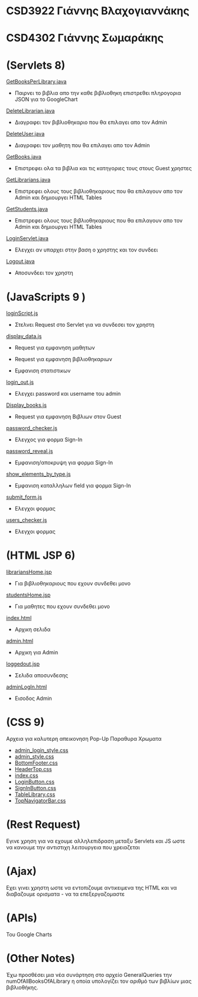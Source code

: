CSD3922 Γιάννης Βλαχογιαννάκης
==
CSD4302 Γιάννης Σωμαράκης
==



(Servlets 8)
==

[GetBooksPerLibrary.java](..%2Fjava%2Fservlets%2FGetBooksPerLibrary.java)

- Παιρνει το βιβλια απο την καθε βιβλιοθηκη επιστρεθει πληρογορια JSON για το GoogleChart

[DeleteLibrarian.java](..%2Fjava%2Fservlets%2FDeleteLibrarian.java)

- Διαγραφει τον βιβλιοθηκαριο που θα επιλαγει απο τον Admin

[DeleteUser.java](..%2Fjava%2Fservlets%2FDeleteUser.java)

- Διαγραφει τον μαθητη που θα επιλαγει απο τον Admin

[GetBooks.java](..%2Fjava%2Fservlets%2FGetBooks.java)

- Επιστρεφει ολα τα βιβλια και τις κατηγοριες τους στους Guest χρηστες

[GetLibrarians.java](..%2Fjava%2Fservlets%2FGetLibrarians.java)

- Επιστρεφει ολους τους βιβλιοθηκαριους που θα επιλαγουν απο τον Admin και δημιουργει HTML Tables

[GetStudents.java](..%2Fjava%2Fservlets%2FGetStudents.java)

- Επιστρεφει ολους τους βιβλιοθηκαριους που θα επιλαγουν απο τον Admin και δημιουργει HTML Tables

[LoginServlet.java](..%2Fjava%2Fservlets%2FLoginServlet.java)

- Ελεγχει αν υπαρχει στην βαση ο χρηστης και τον συνδεει

[Logout.java](..%2Fjava%2Fservlets%2FLogout.java)

- Αποσυνδεει τον χρηστη

(JavaScripts 9 )
==

[loginScript.js](js%2FLogin%2FloginScript.js)

- Στελνει Request στο Servlet για να συνδεσει τον χρηστη

[display_data.js](js%2Fadmin%2Fdisplay_data.js)

- Request για εμφανηση μαθητων

- Request για εμφανηση βιβλιοθηκαριων

- Εμφανιση στατιστικων

[login_out.js](js%2Fadmin%2Fusers_data_on_admin.js)

- Ελεγχει password και username του admin

[Display_books.js](js%2FBooks%2FDisplay_books.js)

- Request για εμφανηση Βιβλιων στον Guest

[password_checker.js](js%2FForm%2Fpassword_checker.js)

- Ελεγχος για φορμα Sign-In

[password_reveal.js](js%2FForm%2Fpassword_reveal.js)

- Εμφανιση/αποκρυψη για φορμα Sign-In

[show_elements_by_type.js](js%2FForm%2Fshow_elements_by_type.js)

- Εμφανιση καταλληλων field για φορμα Sign-In

[submit_form.js](js%2FForm%2Fsubmit_form.js)

- Ελεγχοι φορμας

[users_checker.js](js%2FForm%2Fusers_checker.js)

- Ελεγχοι φορμας

(HTML JSP 6)
==

[librariansHome.jsp](librariansHome.jsp)

- Για βιβλιοθηκαριους που εχουν συνδεθει μονο

[studentsHome.jsp](studentsHome.jsp)

- Για μαθητες που εχουν συνδεθει μονο

[index.html](index.html)

- Αρχικη σελιδα

[admin.html](admin.html)

- Αρχικη για Admin

[loggedout.jsp](loggedout.jsp)

- Σελιδα αποσυνδεσης

[adminLogIn.html](adminLogIn.html)

- Εισοδος Admin

(CSS 9)
==
Αρχεια για καλυτερη απεικονηση
Pop-Up Παραθυρα
Χρωματα

- [admin_login_style.css](css%2Fadmin_login_style.css)
- [admin_style.css](css%2Fadmin_style.css)
- [BottomFooter.css](css%2FBottomFooter.css)
- [HeaderTop.css](css%2FHeaderTop.css)
- [index.css](css%2Findex.css)
- [LoginButton.css](css%2FLoginButton.css)
- [SignInButton.css](css%2FSignInButton.css)
- [TableLibrary.css](css%2FTableLibrary.css)
- [TopNavigatorBar.css](css%2FTopNavigatorBar.css)

(Rest Request)
==

Εγινε χρηση για να εχουμε αλληλεπιδραση μεταξυ Servlets και JS ωστε να κανουμε την αντιστιχη λειτουργεια που χρειαζεται

(Ajax)
==

Εχει γινει χρηστη ωστε να εντοπιζουμε αντικειμενα της HTML και να διαβαζουμε ορισματα - να τα επεξεργαζομαστε

(APIs)
==

Του Google Charts

(Other Notes)
==

Έχω προσθέσει μια νέα συνάρτηση στο αρχείο GeneralQueries την numOfAllBooksOfALibrary η οποία υπολογίζει τον αριθμό των βιβλίων μιας βιβλιοθήκης.

